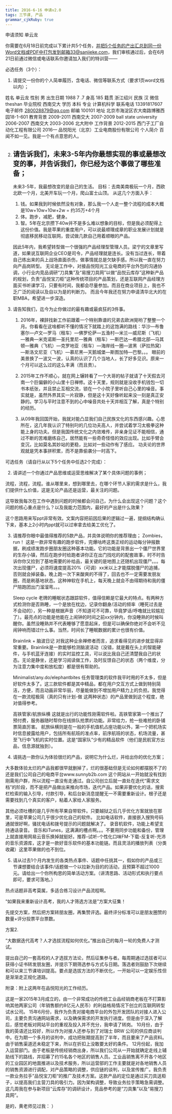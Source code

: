 ```yaml
---
title: 2016-6-16 申请v2.0
tags: 三节课, 产品
grammar_cjkRuby: true
---
```




申请须知													单云龙

你需要在6月18日前完成以下累计共5个任务，并把5个任务的产出汇总到同一份Word文档或PDF中打包发到邮箱33@sanjieke.com，我们审核通过后，会在6月21日前通过微信或电话联系你邀请加入我们的特训营——

必选任务（3个）：
1. 请提交一份你的个人简单履历，含电话、微信等联系方式（要求1页word文档以内）；

姓名 单云龙 				性别 男
出生日期 1988 7 .7 				身高 185
籍贯 浙江绍兴 				民族 汉
微信 theshan 				毕业院校 西南交大
学历 本科 					专业 计算机科学
联系电话 13391817607 		电子邮件 280028879@qq.com
邮编 100101 				地址 北京市海淀区农⼤南路博雅西园18-1-601
教育背景
 2009-2011 		西南交大
 2007-2009 		ball state university
 2006-2007 		西南交大
 2003-2006 		北大附中
工作背景 		2012-2015 西门子工厂自动化工程有限公司
2016— 品悦阳光（北京）工业电商股份有限公司
个人简介 百闻不如一见。我是一个有点意思的人。

2. 请告诉我们，未来3-5年内你最想实现的事或最想改变的事，并告诉我们，你已经为这个事做了哪些准备；
    ------
    
    未来3-5年，我最想改变的是自己的生活。
    目标：去南美南极玩一个月，西欧北欧一个月，北美开车玩一个月，爬山富士山顶。
    从这几个方面入手：
    1. 钱。如果我到时候依然没有对象，那么我一个人走一整个流程的成本大概是10w+10w+10w+2w = 约35万+4个月
    2. 体。跑步，减肥，健身。
    3. 智。5年在北京攒下40w并不是多么难以想象的目标，但是我必须配得上这份价值。我是苹果的重度用户，可以说最顺理成章的职业发展计划就是彻底移民移动互联网，尝试做几款自己用着顺眼的产品。

    因此5年内，我希望转型做一个很强的产品经理型管理人员。梁宁的文章里写道，如果说互联网企业CEO是司令，产品经理就是连长。没有当过连长，带着自己练出来的兵上战场直面杀伤，做事情就总是欠缺手感。所以我一直在努力向产品岗转型。
	无论是工作中，对接品悦阳光工业电商的平台外包的沟通协调，小行业内竞品调研“刀具集”及“易搜刀具网”以做“品悦云库存”这种新产品的规划，负责“品悦宝刀柜”这种传统项目的产品策划，还是互联网产品经理方面买书听课学习，只要有时间，我都会尽量参加。而且在商业项目上，我也不乏广泛的阅读以及自以为是的判断力。
	而且今年我还在努力申请清华北大的在职MBA，希望进一步深造。

3. 请告知我们，迄今为止你做过的最有趣或最疯狂的3件事。
	1. 2016年，裸辞找新工作前跟着一个特别靠谱的兄弟去欧洲晃哟了整整一个月。你看看在这啥都听不懂的情况下就踏上的这饱满的路线：华沙—布鲁塞尔—卢文—罗马（租车）—佛罗伦萨—五渔村—米兰—威尼斯（飞机）—雅典—米克诺斯—圣托里尼—雅典（租车）—斯巴达—希腊北部—马其顿—雅典（飞机）—克罗地亚（租车）—海岸线一圈—波黑（萨拉热窝）—斯洛文尼亚（飞机）—慕尼黑—天鹅城堡—斯图加特—巴黎。。。
	眼前的美景换了一波又一波，认真的认识了几个当地人，长了好多见识。原来一个月可以这么过的这么丰满（而且贵）。

	2. 2015年工作不顺心，就在网上辗转看了一个大哥的帖子就请了十天假去河南一个巨偏僻的小山里十日禅修。这十天里，规则就是没收手机钱包一切书本纸张，并且禁止互相交流，锁在一个小院子里听自己心里的噪音。事实就是，虽然外界其实一片寂静，但是这十天好像听起来没一刻是真正安静的。学习与平时注意不到的心中噪音共处十天并相互了解，真是个特别的经历。

	3. 从09年我回国开始，我就对能凸显我们自己民族文化的东西感兴趣。心思所在，这几年我认识了特别叼的几位功夫高人，并尝试着学习太极拳这种能上身的功夫。但是我国传统文化之内敛难传，非亲身见证不能相信，通过不断的苦难磨练自己，居然能有一些奇奇怪怪的效应出现。比如手臂会变沉，比如莫名其妙站的更稳，比如对一些动作有了感应。
    功夫论的世界观就是凭本事拼积累，而不是靠偷袭分一时高下。 

可选任务（请自行从以下5个任务中任选2个完成）：

2. 请讲述一个你通过产品思维或运营思维解决了某个具体问题的事例；

流程，流程，流程。谁从哪里来，想到哪里去，在哪个环节人家的需求是什么，我们提供什么价值，这是无论产品还是运营，最关注的问题。

这导致我每次在工作中遇到问题的时候都会问自己，为什么会出现这个问题？这个问题的核心重点是什么？以及我能力范围内，最好的产出是什么效果？

这个思路用来写ppt非常有效。文案内容把前因后果的逻辑过一遍，提纲结构确认下来，基本上2小时内ppt就可以过审拿去给美工优化了。

3. 请推荐你眼中最值得推荐的5款产品，并具体说明你的推荐理由；
	Zombies，run！
		这是一款非常有趣的跑步软件，完爆咕咚这类正经的运动每分钟报数据，刷成绩发跑步圈朋友圈这种基本功能。它的功能是背景出一个僵尸世界里的生存小镇，然后在跑步时给跑者讲你正在出门找吃的的配套故事，时不时告诉你你又捡到了基地需要的补给品，最关键的是地图上还随机出现僵尸。。。每次出现僵尸，必须将速度提高20%（可调）xx米以上才能摆脱僵尸的追捕，否则就会掉装备。晚上跑一次下来酸爽的不得了，回去也不一定需要发朋友圈，而是刷基地状态。这种神软在手机上，每天晚上就会不由得期待和我的僵尸陪跑团出门溜溜弯。。。

	Sleep cycle
老牌的睡眠状态跟踪软件，值得信赖是它最大的特点。有两种方式检测你是否熟睡，一个是放在枕边，记录你翻身/活动的频率（睡死过去是不会动的），另一种是根据声音（不知道可不可靠，毕竟梦话/呼噜就比较尴尬了）。最亮点的功能是他能在上闹钟的时间之前xx分钟内，你没睡熟的时候叫醒你。虽然没睡熟并不代表睡够了愿意起床，但是可以确保你绝对不会听不见闹钟响而错过什么事。当然，时间长了睡眠数据的累计也很有价值。

	Brainlink + 脑波日记
对我这种业余禅修者而言，追求看得见的进步就显得非常重要。Brainlink是一款能够检测脑波活动（没错，就是戴在头上的智能硬件，与手机蓝牙连接）的实时监控工具，可以说比我自己还清楚我自己的状态。无论是静坐，还是学习阅读做工作，及时反馈自己的状态（两个维度，分为注意力集中度和放松度）都是很有帮助的。

	Minimalist/any.do/elephantbites
任务管理类的软件我平时用的不太多，但是好软件太多了。这三款软件都是其中精品，都在用户交互方式上做到特别简洁，方便，而且动画非常华丽，尽量能做到不增加用户精力上的负担。我觉得在一款流程极简（真的只有计划-做 这两种状态）的产品里做到这个程度，绝对值得参考。

	高铁管家/航旅纵横
这就是出行的功能性刚需软件啦。高铁管家第一个推出了预付费，服务器随时帮你在线排队抢票的功能。非常给力，抢一些难抢的卧铺票简直厉害。
航旅纵横则是在一般的手机值机占座功能以外，第一个把机场实时信息披露给用户，包括所有航班的准点率，前序航班的状态，机场流量，甚至飞行中飞机的实时位置。这是“国家队”少有的精品软件（他们是民航官方出品，信息源就独到）。

4. 请挑选一款你认为体验很烂的产品，说明它为什么烂，并给出你的优化方案；

大多数体验太烂的产品我都很早就删掉了，烂的很基础但是无论如何都摆脱不了的还是我们公司自己的电商平台www.sunnyb2b.com 这个网站从一开始就没有找到刚需用户群，所以流程一直没有走通过。自公司创立后就一直处在迭代“需求文档”的阶段，而不是把产品做出来推向市场，迭代产品。如果非要优化的话，搜索栏检索的输入引导，付款引导，和后台新消息提醒无一不需要重新设计。根子还是需要找到几个真实的客户，粘着人家给人家服务。

其他必须吐槽的是几乎所有苹果自带软件。只要越狱之后几乎优化方案就放在那里，可是苹果公司几乎很少优化自己的软件。
比如电话软件，直接嵌入搜狗号码通就很好啊，骚扰电话和拨号提示的问题就解决了。
录音机软件，功能上希望支持通话录音。
音乐和iTunes，这满满的槽点啊。。。不要用同步功能和备份，管理上就直接用网易云音乐换掉就挺好。推荐-试听-个性化口味FM-下载-反复听-充沛的音乐资源库，这才是一款好音乐软件的基本功能链。而且灵活的播放列表（分类收藏）这里苹果做的也不到位。

5. 请从过去1个月内发生的各类热点事件、话题中任挑其一，假如你的产品或三节课想要结合该事件/话题做一个以拉新为目的的活动，且预算不超过1000元。请给出一个你所构思的简单活动方案。（讲清思路、活动形式和执行要点即可，要求可落地。）

热点话题非高考莫属，多适合练习设计产品流程啊。

“如果我来重新设计高考，我的人才筛选方法是”方案大征集！

先提交方案，然后把方案转朋友圈，再集赞评选。最终评分标准可以是朋友圈赞的数量+评分投票平台票数。

方案2.

“大数据迭代高考？人才选拔流程如何优化。”推出自己的每月一轮的免费人才测试。

提出自己的一套高校的人才选拔方法论，然后征集参与者。每周期通过选拔者可以获得小证书转发朋友圈，并提示下期筛选参与方式与日期。落选者则鼓励下次继续和可以来三节课培训提高。要点是选拔方法的不断优化，一开始可以一定娱乐性但是渐渐走正规化道路。



附录：附上这两年在品悦阳光的工作经历。

  这是一家2015年3月成立的，由一个非常成功的传统工业品经销商老板在不打算影响其他两家公司（年销售额约8亿元人民币）的利益格局情况下创立的互联网转型试水公司。
  15年6月份，我作为负责对接电商平台的外包开发团队的对接人进入公司，主要负责沟通网站需求，以及确保需求的开发执行进度。但是由于深入了解后，感觉老板对网站平台的重视及投入并不充分，我申请了转岗。
  10月份，由于我的英语还比较好，所以作为对接人还参与到了对瑞士 BRW 公司的供应商谈判中。在为期一个多月的谈判中，成功把账期提高到了半年，而且要来了产品资料。由于销售渠道还未稳定下来，所以在折扣上没敢要太好的条件。
  12月份起，我加入运营部门。由于老板是传统经销商出身，所以我们公司从一开始就确定走线上辅助线下的路线，并招募了约15名各个地区的销售人员。工业品销售离不开各个地区的工业园区的地面推进以及技术服务，所以运营部的工作主要就是对各地销售人员的销售资源进行调配，对产品策略的调整，供应链的谈判，以及宣传推广。我负责一款业务拉手”品悦宝刀柜“的推广及技术方案。这款产品的定位是通过买刀具送柜子，以提高我们主营刀具的吸引力。因为架构调整，导致业务拉手策略急需调整。这几周我在参与新项目“云库存”的调研设计，竞品参考的是“刀具集”以及“易搜刀具网”。

是的，黄老师见过我： ）
